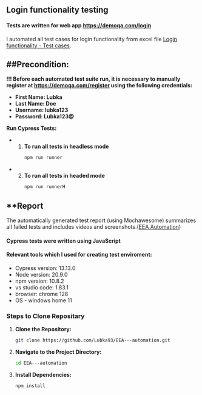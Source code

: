 ## Login functionality testing

#### Tests are written for web app https://demoqa.com/login

I automated all test cases for login functionality from excel file [Login functionality  - Test cases]().

##Precondition:
-
**!!! Before each automated test suite run, it is necessary to manually register at https://demoqa.com/register using the following credentials:**

- **First Name: Lubka**
- **Last Name: Doe**
- **Username: lubka123**
- **Password: Lubka123@**

**Run Cypress Tests:**

- 1. **To run all tests in headless mode**
        ```bash
        npm run runner
        ```
- 2. **To run all tests in headed mode**
        ```bash
        npm run runnerH
        ```

**Report
-
The automatically generated test report (using Mochawesome) summarizes all failed tests and includes videos and screenshots.(<a href="https://lubka93.github.io/EEA---automation/" target="_blank">EEA Automation</a>)



#### Cypress tests were written using JavaScript

#### Relevant tools which I used for creating test enviroment:

- Cypress version: 13.13.0
- Node version: 20.9.0
- npm version: 10.8.2 
- vs studio code: 1.83.1
- browser: chrome 128
- OS - windows home 11



### Steps to Clone Repositary

1. **Clone the Repository:**
    ```bash
    git clone https://github.com/Lubka93/EEA---automation.git

2. **Navigate to the Project Directory:**
    ```bash
    cd EEA---automation
    ```

3. **Install Dependencies:**
    ```bash
    npm install
    ```


